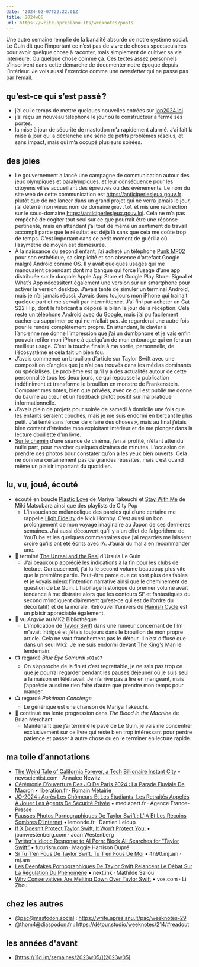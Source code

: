 ```yaml
---
date: '2024-02-07T22:22:01Z'
title: 2024w05
url: https://write.apreslanu.its/weeknotes/posts
---
```


Une autre semaine remplie de la banalité absurde de notre système social. Le Guin dit que l’important ce n’est pas de vivre de choses spectaculaires pour avoir quelque chose à raconter, mais simplement de cultiver sa vie intérieure. Ou quelque chose comme ça. Ces textes assez personnels s’inscrivent dans cette démarche de documenter notre époque depuis l’intérieur. Je vois aussi l'exercice comme une *newsletter* qui ne passe pas par l’email.

<!--more-->

## qu’est-ce qui s’est passé ?

- j’ai eu le temps de mettre quelques nouvelles entrées sur [jop2024.lol].
- j’ai reçu un nouveau téléphone le jour où le constructeur a fermé ses portes.
- la mise à jour de sécurité de mastodon m’a rapidement alarmé. J’ai fait la mise à jour qui a déclenché une série de petits problèmes résolus, et sans impact, mais qui m’a occupé plusieurs soirées.

[jop2024.lol]: https://jop2024.lol

## des joies

- Le gouvernement a lancé une campagne de communication autour des jeux olympiques et paralympiques, et leur conséquence pour les citoyens villes accueillant des épreuves ou des événements. Le nom du site web de cette communication est https://anticiperlesjeux.gouv.fr plutôt que de me lancer dans un grand projet qui ne verra jamais le jour, j’ai déterré mon vieux nom de domaine `gouv.lol` et mis une redirection sur le sous-domaine https://anticiperlesjeux.gouv.lol. Cela ne m’a pas empêché de cogiter tout seul sur ce que pourrait être une réponse pertinente, mais en attendant j’ai tout de même un sentiment de travail accompli parce que le résultat est déjà là sans que cela me coûte trop de temps. C’est important dans ce petit moment de guérilla où l’asymétrie de moyen est démesurée.
- À la naissance du second enfant, j’ai acheté un téléphone [Punk MP02] pour son esthétique, sa simplicité et son absence d’artefact Google malgré Android comme OS. Il y avait quelques usages qui me manquaient cependant dont ma banque qui force l’usage d’une app distribuée sur le duopole Apple App Store et Google Play Store. Signal et What’s App nécessitent également une version sur un smartphone pour activer la version desktop. J’avais tenté de simuler un terminal Android, mais je n’ai jamais réussi. J’avais donc toujours mon iPhone qui trainait quelque part et me servait par intermittence. J’ai fini par acheter un Cat S22 Flip, dont le fabricant a déposé le bilan le jour de la réception. Cela reste un téléphone Android avec du Google, mais j’ai pu facilement cacher ou supprimer ce qui ne m’allait pas. Je regarderai une autre fois pour le rendre complètement propre. En attendant, le clavier à l’ancienne me donne l’impression que j’ai un dumbphone et je vais enfin pouvoir refiler mon iPhone à quelqu’un de mon entourage qui en fera un meilleur usage. C’est la touche finale à ma sortie, personnelle, de l’écosystème et cela fait un bien fou.
- J’avais commencé un brouillon d’article sur Taylor Swift avec une composition d’angles que je n’ai pas trouvés dans les médias dominants ou spécialisés. Le problème est qu’il y a des actualités autour de cette personnalité tous les deux jours, ce qui repousse la publication indéfiniment et transforme le brouillon en monstre de Frankenstein. Comparer mes notes, bien que privées, avec ce qui est publié me donne du baume au cœur et un feedback plutôt positif sur ma pratique informationnelle.
- J’avais plein de projets pour soirée de samedi à domicile une fois que les enfants seraient couchés, mais je me suis endormi en berçant le plus petit. J’ai tenté sans forcer de « faire des choses », mais au final j’étais bien content d’éteindre mon exploitant intérieur et de me plonger dans la lecture douillette d’un livre.
- [Sur le chemin] d’une séance de cinéma, j’en ai profité, n’étant attendu nulle part, pour marcher quelques dizaines de minutes. L’occasion de prendre des photos pour constater qu’on a les yeux bien ouverts. Cela ne donnera certainement pas de grandes réussites, mais c’est quand même un plaisir important du quotidien.

[Punk MP02]: https://write.apreslanu.it/tk/punkt-mp02
[Sur le chemin]: https://pix.diaspodon.fr/discover/tags/surlechemin?src=hash

##  lu, vu, joué, écouté

- écouté en boucle [Plastic Love] de Mariya Takeuchi et [Stay With Me] de Miki Matsubara ainsi que des playlists de City Pop
  - L’insouciance mélancolique des paroles qui d’une certaine me rappelle [High Fidelity] de Nick Hornby. C’est aussi un bon prolongement de mon voyage imaginaire au Japon de ces dernières semaines. J’ai aussi découvert qu’il y a un effet de l’algorithme de YouTube et les quelques commentaires que j’ai regardés me laissent croire qu’ils ont été écrits avec IA. J’aurai du mal à en recommander une.
- 📕 terminé [The Unreal and the Real] d’Ursula Le Guin
  - J’ai beaucoup apprécié les indications à la fin pour les clubs de lecture. Curieusement, j’ai lu le second volume beaucoup plus vite que la première partie. Peut-être parce que ce sont plus des fables et je voyais mieux l’intention narrative ainsi que le cheminement de question de Le Guin. L’habillage historique du premier volume avait tendance à me distraire alors que les contours SF et fantastiques du second m’indiquent clairement qu’est-ce qui est de l’ordre du décor(atif) et de la morale. Retrouver l’univers du [Hainish Cycle] est un plaisir appréciable également.
- 🎥 vu *Argylle* au MK2 Bibliothèque
  - L’implication de [Taylor Swift] dans une rumeur concernant de film m’avait intrigué et j’étais toujours dans le brouillon de mon propre article. Cela ne vaut franchement pas le détour. Il n’est diffusé que dans un seul Mk2. Je me suis endormi devant [The King's Man] le lendemain.
- 📺️ regardé *Blue Eye Samurai* `s01e07`
  - On s’approche de la fin et c’est regrettable, je ne sais pas trop ce que je pourrai regarder pendant les pauses déjeuner où je suis seul à la maison en télétravail. Je n’arrive pas à lire en mangeant, mais j’apprécie aussi ne rien faire d’autre que prendre mon temps pour manger.
- 📺️ regardé *Pokémon Concierge*
  - Le générique est une chanson de Mariya Takeuchi.
- 📖 continué ma lente progression dans *The Blood in the Machine* de Brian Merchant
  - Maintenant que j’ai terminé le pavé de Le Guin, je vais me concentrer exclusivement sur ce livre qui reste bien trop intéressant pour perdre patience et passer à autre chose ou en le terminer en lecture rapide.

[Plastic Love]: https://genius.com/Mariya-takeuchi-plastic-love-lyrics
[Stay with me]: https://genius.com/Miki-matsubara-stay-with-me-lyrics
[High Fidelity]: https://en.wikipedia.org/wiki/High_Fidelity_(novel)
[Hainish Cycle]: https://en.wikipedia.org/wiki/Hainish_Cycle
[Taylor Swift]: https://www.vox.com/culture/24047134/argylle-elly-conway-taylor-swift-authorship-controversy-explained
[The King's Man]: https://en.wikipedia.org/wiki/The_King%27s_Man
[The Unreal and the Real]: https://www.ursulakleguin.com/unreal-real

## ma toile d’annotations

- [The Weird Tale of California Forever, a Tech Billionaire Instant City][article:0] • newscientist.com · Annalee Newitz
- [Cérémonie D’ouverture Des JO De Paris 2024 : La Parade Fluviale De Macron][article:1] • liberation.fr · Romain Métairie
- [JO-2024 : Après Les Chômeurs Et Les Étudiants, Les Retraités Appelés À Jouer Les Agents De Sécurité Privée][article:2] • mediapart.fr · Agence France-Presse
- [Fausses Photos Pornographiques De Taylor Swift : L’IA Et Les Recoins Sombres D’Internet][article:3] • lemonde.fr · Damien Leloup
- [If X Doesn’t Protect Taylor Swift, It Won’t Protect You.][article:4] • joanwestenberg.com · Joan Westenberg
- [Twitter's Idiotic Response to AI Porn: Block All Searches for “Taylor Swift”][article:5] • futurism.com · Maggie Harrison Dupré
- [Si Tu T’en Fous De Taylor Swift, Tu T’en Fous De Moi][article:6] • 4h90.mj.am · mj.am
- [Les Deepfakes Pornographiques De Taylor Swift Relancent Le Débat Sur La Régulation Du Phénomène][article:7] • next.ink · Mathilde Saliou
- [Why Conservatives Are Melting Down Over Taylor Swift][article:8] • vox.com · Li Zhou

[article:0]: https://www.newscientist.com/article/mg26034712-800-the-weird-tale-of-california-forever-a-tech-billionaire-instant-city/
[article:1]: https://www.liberation.fr/sports/jeux-olympiques/ceremonie-douverture-des-jo-de-paris-2024-la-parade-fluviale-de-macron-20240126_UY7C672DBFCDBISN4WBMNZEZSM/?redirected=1
[article:2]: https://www.mediapart.fr/journal/fil-dactualites/310124/jo-2024-apres-les-chomeurs-et-les-etudiants-les-retraites-appeles-jouer-les-agents-de-securite-pr
[article:3]: https://www.lemonde.fr/pixels/article/2024/01/30/fausses-photos-pornographiques-de-taylor-swift-l-ia-et-les-recoins-sombres-d-internet_6213910_4408996.html
[article:4]: https://joanwestenberg.com/blog/if-x-doesnt-protect-taylor-swift-it-wont-protect-you
[article:5]: https://futurism.com/the-byte/twitter-ai-taylor-swift
[article:6]: https://4h90.mj.am/nl3/ZvpqefDOmQV_W3NPIAy5oA?m=AV8AADSw5NgAAcgZOWIAAKh15zIAAYAyXP4AJByfAARk5ABluhsWZ0MKGcOSQt6YVjYNgC6B_wACHk8&b=3d6073dc&e=82d86c9c&x=f4o3yoHTxZxcE-uuF8aGcQ
[article:7]: https://next.ink/125719/taylor-swift-deepfakes-regulation-moderation/
[article:8]: https://www.vox.com/culture/2024/1/31/24057448/taylor-swift-conservatives-maga


## chez les autres

- @pac@mastodon.social : https://write.apreslanu.it/pac/weeknotes-29
- @thom4@diaspodon.fr : https://détour.studio/weeknotes/214/#readout

## les années d'avant

- [https://11d.im/semaines/2023w05/](2023w05)